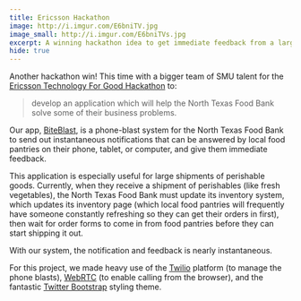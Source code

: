 ```yaml
---
title: Ericsson Hackathon
image: http://i.imgur.com/E6bniTV.jpg
image_small: http://i.imgur.com/E6bniTVs.jpg
excerpt: A winning hackathon idea to get immediate feedback from a large group of people over sms and robocalling.
hide: true
---
```


Another hackathon win! This time with a bigger team of SMU talent for the [Ericsson Technology For Good Hackathon](http://www.cvent.com/events/ericsson-technology-for-good-hackathon/event-summary-e2dbfa4808144aa7adb621277cd498b0.aspx?i=c20dfae8-fd45-4572-b57a-7c5f902273e0) to:

> develop an application which will help the North Texas Food Bank solve some of their business problems.

Our app, [BiteBlast](http://biteblast.net), is a phone-blast system for the North Texas Food Bank to send out instantaneous notifications that can be answered by local food pantries on their phone, tablet, or computer, and give them immediate feedback.

This application is especially useful for large shipments of perishable goods. Currently, when they receive a shipment of perishables (like fresh vegetables), the North Texas Food Bank must update its inventory system, which updates its inventory page (which local food pantries will frequently have someone constantly refreshing so they can get their orders in first), then wait for order forms to come in from food pantries before they can start shipping it out.

With our system, the notification and feedback is nearly instantaneous.

For this project, we made heavy use of the [Twilio](http://www.twilio.com/) platform (to manage the phone blasts), [WebRTC](https://labs.ericsson.com/apis/web-real-time-communication/documentation) (to enable calling from the browser), and the fantastic [Twitter Bootstrap](twitter.github.com/bootstrap/) styling theme.
